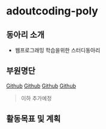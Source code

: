 # adoutcoding-poly

## 동아리 소개
* 웹프로그래밍 학습을위한 스터디동아리

## 부원명단
[Github](https://github.com/realCCC, "전제인")
[Github](https://github.com/taeiljung, "정태일")
[Github](https://github.com/bernadette1008, "김용재")
[Github](https://github.com/smcmfmf, "배형권")
>이하 추가예정

## 활동목표 및 계획